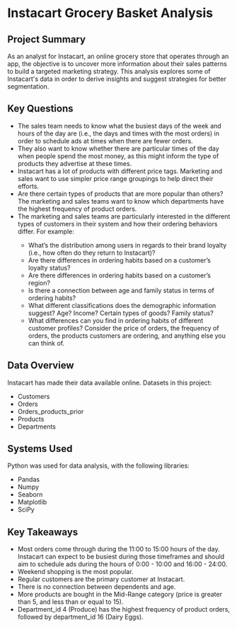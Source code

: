 # Instacart Grocery Basket Analysis
## Project Summary
As an analyst for Instacart, an online grocery store that operates through an app, the objective is to uncover more information about their sales patterns to build a targeted marketing strategy. This analysis explores some of Instacart's data in order to derive insights and suggest strategies for better segmentation. 

## Key Questions
<ul>
  <li>The sales team needs to know what the busiest days of the week and hours of the
day are (i.e., the days and times with the most orders) in order to schedule ads at
times when there are fewer orders.</li>
  <li>They also want to know whether there are particular times of the day when people
spend the most money, as this might inform the type of products they advertise at
these times.</li>
  <li>Instacart has a lot of products with different price tags. Marketing and sales want to
use simpler price range groupings to help direct their efforts.</li>
  <li>Are there certain types of products that are more popular than others? The marketing
and sales teams want to know which departments have the highest frequency of
product orders.</li>
  <li>The marketing and sales teams are particularly interested in the different types of
customers in their system and how their ordering behaviors differ. For example:</li>
  <ul>
  <li>What’s the distribution among users in regards to their brand loyalty (i.e., how
often do they return to Instacart)?</li>
  <li>Are there differences in ordering habits based on a customer’s loyalty status?</li>
  <li>Are there differences in ordering habits based on a customer’s region?</li>
  <li>Is there a connection between age and family status in terms of ordering
habits?</li>
  <li>What different classifications does the demographic information suggest?
Age? Income? Certain types of goods? Family status?</li>
  <li>What differences can you find in ordering habits of different customer
profiles? Consider the price of orders, the frequency of orders, the products
customers are ordering, and anything else you can think of.</li>
   </ul>
</ul>

## Data Overview
Instacart has made their data available online. Datasets in this project: 
 <ul>
   <li>Customers</li>
   <li>Orders</li>
   <li>Orders_products_prior</li>
   <li>Products</li>
   <li>Departments</li>
 </ul>


 ## Systems Used
 Python was used for data analysis, with the following libraries:
  <ul>
   <li>Pandas</li>
   <li>Numpy</li>
   <li>Seaborn</li>
   <li>Matplotlib</li>
   <li>SciPy</li>
  </ul>

  ## Key Takeaways
   <ul>
   <li>Most orders come through during the 11:00 to 15:00 hours of the day. Instacart can expect to be busiest during those timeframes and should aim to schedule ads during the hours of 0:00 - 10:00 and 16:00 - 24:00.</li>
   <li>Weekend shopping is the most popular.</li>
   <li>Regular customers are the primary customer at Instacart.</li>
   <li>There is no connection between dependents and age.</li>
   <li>More products are bought in the Mid-Range category (price is greater than 5, and less than or equal to 15).</li>
   <li>Department_id 4 (Produce) has the highest frequency of product orders, followed by department_id 16 (Dairy Eggs).</li>
  </ul>
